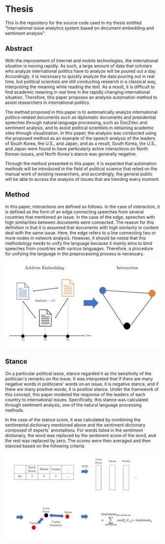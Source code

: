 # Thesis

This is the repository for the source code used in my thesis entitled "International issue analytics system based on document embedding and sentiment analysis".

## Abstract

With the improvement of Internet and mobile technologies, the international situation is moving rapidly. As such, a large amount of data that scholars who analyze international politics have to analyze will be poured out a day. Accordingly, it is necessary to quickly analyze the data pouring out in real time, but political scientists are still conducting research in a classical way, interpreting the meaning while reading the text. As a result, it is difficult to find academic meaning in real time in the rapidly changing international situation. Therefore, this paper proposes an analysis automation method to assist researchers in international politics.

The method proposed in this paper is to automatically analyze international politics-related documents such as diplomatic documents and presidential speeches through natural language processing, such as Doc2Vec and sentiment analysis, and to assist political scientists in obtaining academic sites through visualization. In this paper, the analysis was conducted using the proposed method as an example of the speech analysis of the leaders of South Korea, the U.S., and Japan, and as a result, South Korea, the U.S., and Japan were found to have particularly active interactions on North Korean issues, and North Korea's stance was generally negative.

Through the method presented in this paper, it is expected that automation methods will be introduced in the field of political science that relied on the manual work of existing researchers, and accordingly, the general public will be able to access the analysis of issues that are trending every moment.

## Method

In this paper, interactions are defined as follows. In the case of interaction, it is defined as the form of an edge connecting speeches from several countries that mentioned an issue. In the case of the edge, speeches with high similarities between documents were connected. The reason for this definition is that it is assumed that documents with high similarity in content deal with the same issue. Here, the edge refers to a line connecting two or more nodes in network analysis. However, it should be noted that this methodology needs to unify the language because it mainly aims to bind speeches from countries with various languages. Therefore, a procedure for unifying the language in the preprocessing process is necessary.

<img src="./figures/interaction.jpg">

## Stance

On a particular political issue, stance regarded it as the sensitivity of the politician's remarks on the issue. It was interpreted that if there are many negative words in politicians' words on an issue, it is negative stance, and if there are many positive words, it is positive stance. Under the framework of this concept, this paper modeled the response of the leaders of each country to international issues. Specifically, this stance was calculated through sentiment analysis, one of the natural language processing methods.

In the case of the stance score, it was calculated by combining the sentimental dictionary mentioned above and the sentiment dictionary composed of experts' annotations. For words listed in the sentiment dictionary, the word was replaced by the sentiment score of the word, and the rest was replaced by zero. The scores were then averaged and then stanced based on the following criteria.

<img src="./figures/stance.jpg">
